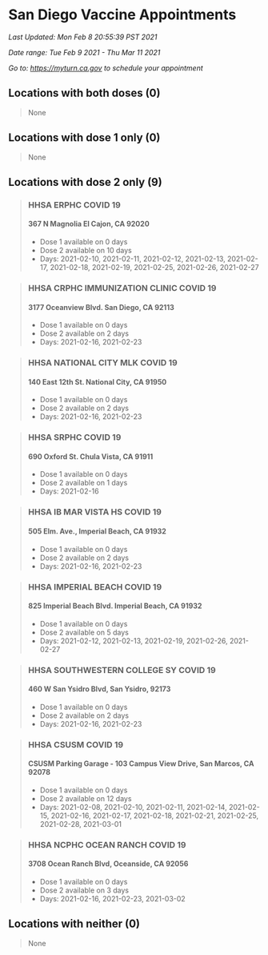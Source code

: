# San Diego Vaccine Appointments
*Last Updated: Mon Feb 8 20:55:39 PST 2021*

*Date range: Tue Feb 9 2021 - Thu Mar 11 2021*

*Go to: <https://myturn.ca.gov> to schedule your appointment*


## Locations with both doses (0)

>None

## Locations with dose 1 only (0)

>None

## Locations with dose 2 only (9)

>### HHSA ERPHC COVID 19
>#### 367 N Magnolia El Cajon, CA 92020
>- Dose 1 available on 0 days
>- Dose 2 available on 10 days
>  - Days: 2021-02-10, 2021-02-11, 2021-02-12, 2021-02-13, 2021-02-17, 2021-02-18, 2021-02-19, 2021-02-25, 2021-02-26, 2021-02-27

>### HHSA CRPHC IMMUNIZATION CLINIC COVID 19
>#### 3177 Oceanview Blvd. San Diego, CA 92113
>- Dose 1 available on 0 days
>- Dose 2 available on 2 days
>  - Days: 2021-02-16, 2021-02-23

>### HHSA NATIONAL CITY MLK COVID 19
>#### 140 East 12th St. National City, CA 91950
>- Dose 1 available on 0 days
>- Dose 2 available on 2 days
>  - Days: 2021-02-16, 2021-02-23

>### HHSA SRPHC COVID 19
>#### 690 Oxford St. Chula Vista, CA 91911
>- Dose 1 available on 0 days
>- Dose 2 available on 1 days
>  - Days: 2021-02-16

>### HHSA IB MAR VISTA HS COVID 19
>#### 505 Elm. Ave., Imperial Beach, CA 91932
>- Dose 1 available on 0 days
>- Dose 2 available on 2 days
>  - Days: 2021-02-16, 2021-02-23

>### HHSA IMPERIAL BEACH COVID 19
>#### 825 Imperial Beach Blvd. Imperial Beach, CA 91932
>- Dose 1 available on 0 days
>- Dose 2 available on 5 days
>  - Days: 2021-02-12, 2021-02-13, 2021-02-19, 2021-02-26, 2021-02-27

>### HHSA SOUTHWESTERN COLLEGE SY COVID 19
>#### 460 W San Ysidro Blvd, San Ysidro, 92173
>- Dose 1 available on 0 days
>- Dose 2 available on 2 days
>  - Days: 2021-02-16, 2021-02-23

>### HHSA CSUSM COVID 19
>#### CSUSM Parking Garage - 103 Campus View Drive, San Marcos, CA 92078
>- Dose 1 available on 0 days
>- Dose 2 available on 12 days
>  - Days: 2021-02-08, 2021-02-10, 2021-02-11, 2021-02-14, 2021-02-15, 2021-02-16, 2021-02-17, 2021-02-18, 2021-02-21, 2021-02-25, 2021-02-28, 2021-03-01

>### HHSA NCPHC OCEAN RANCH COVID 19
>#### 3708 Ocean Ranch Blvd, Oceanside, CA 92056
>- Dose 1 available on 0 days
>- Dose 2 available on 3 days
>  - Days: 2021-02-16, 2021-02-23, 2021-03-02

## Locations with neither (0)

>None

